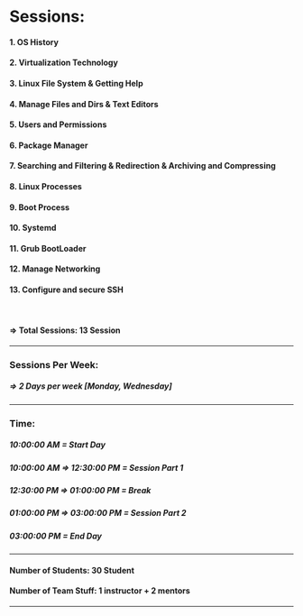 # Sessions:

#### 1. OS History

#### 2. Virtualization Technology

#### 3. Linux File System & Getting Help

#### 4. Manage Files and Dirs & Text Editors

#### 5. Users and Permissions

#### 6. Package Manager

#### 7. Searching and Filtering & Redirection & Archiving and Compressing

#### 8. Linux Processes

#### 9. Boot Process

#### 10. Systemd

#### 11. Grub BootLoader

#### 12. Manage Networking

#### 13. Configure and secure SSH

<br />

#### => Total Sessions: 13 Session

---

### Sessions Per Week:

##### => 2 Days per week [Monday, Wednesday]

---

### Time:

##### 10:00:00 AM = Start Day

##### 10:00:00 AM => 12:30:00 PM = Session Part 1

##### 12:30:00 PM => 01:00:00 PM = Break

##### 01:00:00 PM => 03:00:00 PM = Session Part 2

##### 03:00:00 PM = End Day

---

#### Number of Students: 30 Student

#### Number of Team Stuff: 1 instructor + 2 mentors

---
